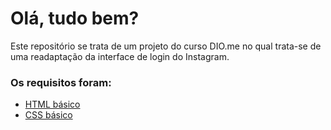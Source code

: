 # Olá, tudo bem? 

Este repositório se trata de um projeto do curso DIO.me no qual trata-se de uma readaptação da interface de login do Instagram.

### Os requisitos foram:

* [HTML básico](https://www.w3schools.com/html/)
* [CSS básico](https://developer.mozilla.org/pt-BR/docs/Web/CSS)
